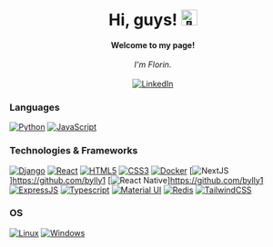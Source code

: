 <h1 align="center">Hi, guys! <img src="https://github.com/wervlad/wervlad/assets/24524555/766d336d-b87d-44ba-807c-c51de2bc6b4d" width="28px" alt="👋"></h1>

<p align="center">
    <b>Welcome to my page!</b><br><br>
    <i>
        I'm Florin.<br>
    </i><br>
    <a href="https://www.linkedin.com/in/florin-d">
        <img src="https://img.shields.io/badge/LinkedIn-blue?style=flat-square&logo=linkedin" alt="LinkedIn">
    </a>
</p>

### Languages
[![Python](https://img.shields.io/badge/python-black?style=for-the-badge&logo=python)](https://github.com/wervlad)
[![JavaScript](https://img.shields.io/badge/javascript-black?style=for-the-badge&logo=javascript)](https://github.com/wervlad)


### Technologies & Frameworks
[![Django](https://img.shields.io/badge/django-black?style=for-the-badge&logo=django)](https://github.com/bylly1)
[![React](https://img.shields.io/badge/react-black?style=for-the-badge&logo=react)](https://github.com/bylly1)
[![HTML5](https://img.shields.io/badge/html5-black?style=for-the-badge&logo=html5)](https://github.com/bylly1)
[![CSS3](https://img.shields.io/badge/css3-black?style=for-the-badge&logo=css3)](https://github.com/bylly1)
[![Docker](https://img.shields.io/badge/docker-black?style=for-the-badge&logo=docker)](https://github.com/bylly1)
[![NextJS](https://img.shields.io/badge/nextjs-black?style=for-the-badge&logo=vercel)]https://github.com/bylly1
[![React Native](https://img.shields.io/badge/react%20native-black?style=for-the-badge&logo=react)]https://github.com/bylly1
[![ExpressJS](https://img.shields.io/badge/expressjs-black?style=for-the-badge&logo=express)](https://github.com/bylly1)
[![Typescript](https://img.shields.io/badge/typescript-black?style=for-the-badge&logo=typescript)](https://github.com/bylly1)
[![Material UI](https://img.shields.io/badge/MaterialUI-black?style=for-the-badge&logo=mui)](https://github.com/bylly1)
[![Redis](https://img.shields.io/badge/redis-black?style=for-the-badge&logo=redis)](https://github.com/bylly1)
[![TailwindCSS](https://img.shields.io/badge/tailwindcss-black?style=for-the-badge&logo=tailwindcss)](https://github.com)

### OS
[![Linux](https://img.shields.io/badge/linux-black?style=for-the-badge&logo=Linux)](https://github.com/wervlad)
[![Windows](https://img.shields.io/badge/Windows-black?style=for-the-badge&logo=Windows)](https://github.com/wervlad)

<!--

- 🔭 I’m currently working on ...
- 🌱 I’m currently learning ...
- 🤔 I’m looking for help with ...
- 😄 Pronouns: ...
- ⚡ Fun fact: ...
-->
